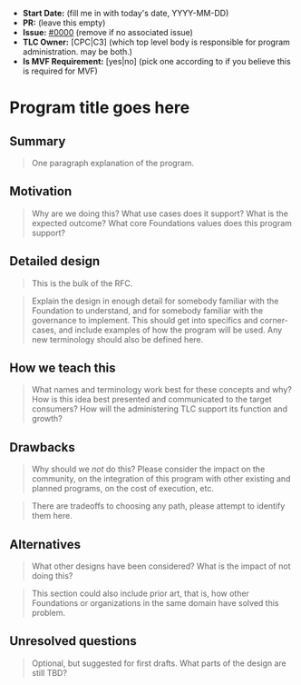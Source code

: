 - **Start Date:** (fill me in with today's date, YYYY-MM-DD)
- **PR:** (leave this empty)
- **Issue:** [#0000](link-to-issue) (remove if no associated issue)
- **TLC Owner:** [CPC|C3] (which top level body is responsible for program administration. may be both.)
- **Is MVF Requirement:** [yes|no] (pick one according to if you believe this is required for MVF)

# Program title goes here

## Summary

> One paragraph explanation of the program.

## Motivation

> Why are we doing this? What use cases does it support? What is the expected outcome? What core Foundations values does this program support?

## Detailed design

> This is the bulk of the RFC.

> Explain the design in enough detail for somebody familiar with the Foundation to understand, and for somebody familiar with the governance to implement. This should get into specifics and corner-cases, and include examples of how the program will be used. Any new terminology should also be defined here.

## How we teach this

> What names and terminology work best for these concepts and why? How is this idea best presented and communicated to the target consumers? How will the administering TLC support its function and growth?

## Drawbacks

> Why should we *not* do this? Please consider the impact on the community, on the integration of this program with other existing and planned programs, on the cost of execution, etc.

> There are tradeoffs to choosing any path, please attempt to identify them here.

## Alternatives

> What other designs have been considered? What is the impact of not doing this?

> This section could also include prior art, that is, how other Foundations or organizations in the same domain have solved this problem.

## Unresolved questions

> Optional, but suggested for first drafts. What parts of the design are still TBD?
